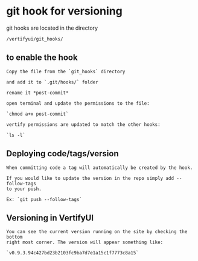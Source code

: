# git hook for versioning

 git hooks are located in the directory

 `/vertifyui/git_hooks/`

## to enable the hook

    Copy the file from the `git_hooks` directory

    and add it to `.git/hooks/` folder

    rename it *post-commit*

    open terminal and update the permissions to the file:

    `chmod a+x post-commit`

    vertify permissions are updated to match the other hooks:

    `ls -l`

## Deploying code/tags/version

    When committing code a tag will automatically be created by the hook.

    If you would like to update the version in the repo simply add --follow-tags
    to your push.

    Ex: `git push --follow-tags`

## Versioning in VertifyUI

    You can see the current version running on the site by checking the bottom
    right most corner. The version will appear something like:

    `v0.9.3.94c427bd23b2103fc9ba7d7e1a15c1f7773c8a15`
